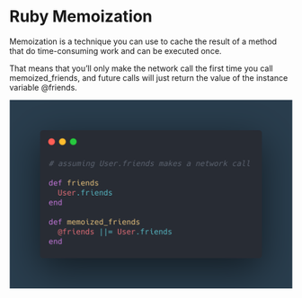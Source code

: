 # Ruby Memoization

Memoization is a technique you can use to cache the result of a method that do time-consuming work and can be executed once.

That means that you’ll only make the network call the first time you call memoized_friends, and future calls will just return the value of the instance variable @friends.

![ruby-memoization.png](imgs/ruby-memoization.png)